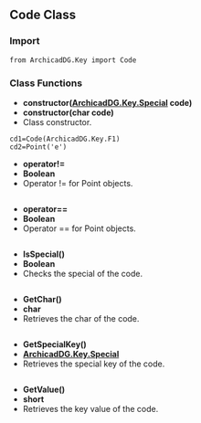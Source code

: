 ## Code Class

### Import
```
from ArchicadDG.Key import Code
``` 

### Class Functions

* **constructor([ArchicadDG.Key.Special](ArchicadDG_Key_Special.md) code)**
* **constructor(char code)**
* Class constructor.
```
cd1=Code(ArchicadDG.Key.F1)
cd2=Point('e')
```

* **operator!=**
* **Boolean**
* Operator != for Point objects.

```

```

* **operator==**
* **Boolean**
* Operator == for Point objects.

```

```

* **IsSpecial()**
* **Boolean**
* Checks the special of the code.
```

```


* **GetChar()**
* **char**
* Retrieves the char of the code.

```

```

* **GetSpecialKey()**
* **[ArchicadDG.Key.Special](ArchicadDG_Key_Special.md)**
* Retrieves the special key of the code.

```

```

* **GetValue()**
* **short**
* Retrieves the key value of the code.

```

```

